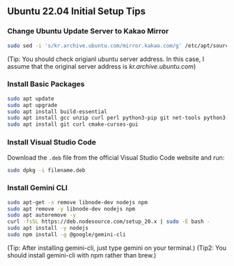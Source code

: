 ## Ubuntu 22.04 Initial Setup Tips

### Change Ubuntu Update Server to Kakao Mirror
```bash
sudo sed -i 's/kr.archive.ubuntu.com/mirror.kakao.com/g' /etc/apt/sources.list
```
(Tip: You should check origianl ubuntu server address. In this case, I assume that the original server address is *kr.archive.ubuntu.com*)

### Install Basic Packages
```bash
sudo apt update
sudo apt upgrade
sudo apt install build-essential
sudo apt install gcc unzip curl perl python3-pip git net-tools python3-virtualenv
sudo apt install git curl cmake-curses-gui
```

### Install Visual Studio Code
Download the `.deb` file from the official Visual Studio Code website and run:
```bash
sudo dpkg -i filename.deb
```

### Install Gemini CLI
```bash
sudo apt-get -s remove libnode-dev nodejs npm
sudo apt remove -y libnode-dev nodejs npm
sudo apt autoremove -y
curl -fsSL https://deb.nodesource.com/setup_20.x | sudo -E bash -
sudo apt install -y nodejs
sudo npm install -g @google/gemini-cli
```
(Tip: After installing gemini-cli, just type gemini on your terminal.)
(Tip2: You should install gemini-cli with npm rather than brew.)